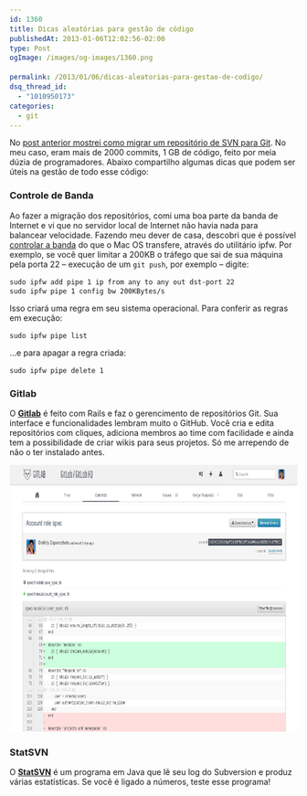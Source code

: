 ```yaml
---
id: 1360
title: Dicas aleatórias para gestão de código
publishedAt: 2013-01-06T12:02:56-02:00
type: Post
ogImage: /images/og-images/1360.png

permalink: /2013/01/06/dicas-aleatorias-para-gestao-de-codigo/
dsq_thread_id:
  - "1010950173"
categories:
  - git
---
```

No [post anterior mostrei como migrar um repositório de SVN para Git](https://leonardofaria.net/2013/01/04/migrando-um-repositorio-svn-para-git/). No meu caso, eram mais de 2000 commits, 1 GB de código, feito por meia dúzia de programadores. Abaixo compartilho algumas dicas que podem ser úteis na gestão de todo esse código:

### Controle de Banda

Ao fazer a migração dos repositórios, comi uma boa parte da banda de Internet e vi que no servidor local de Internet não havia nada para balancear velocidade. Fazendo meu dever de casa, descobri que é possível [controlar a banda](http://noiseandheat.com/blog/2012/02/throttling-bandwidth-on-os-x/) do que o Mac OS transfere, através do utilitário ipfw. Por exemplo, se você quer limitar a 200KB o tráfego que sai de sua máquina pela porta 22 – execução de um `git push`, por exemplo – digite:

```
sudo ipfw add pipe 1 ip from any to any out dst-port 22
sudo ipfw pipe 1 config bw 200KBytes/s
```

Isso criará uma regra em seu sistema operacional. Para conferir as regras em execução:

```
sudo ipfw pipe list
```

&#8230;e para apagar a regra criada:

```
sudo ipfw pipe delete 1
```

### Gitlab

O <A href="https://github.com/gitlabhq/gitlabhq">**Gitlab**</A> é feito com Rails e faz o gerencimento de repositórios Git. Sua interface e funcionalidades lembram muito o GitHub. Você cria e edita repositórios com cliques, adiciona membros ao time com facilidade e ainda tem a possibilidade de criar wikis para seus projetos. Só me arrependo de não o ter instalado antes.  


<center>
  <a href="https://github.com/gitlabhq/gitlabhq"><img src="/wp-content/uploads/2013/01/gitlab_hq.png" alt="" width="800" height="467" /></a>
</center>

### StatSVN

O [**StatSVN**](http://wiki.statsvn.org/) é um programa em Java que lê seu log do Subversion e produz várias estatísticas. Se você é ligado a números, teste esse programa!
